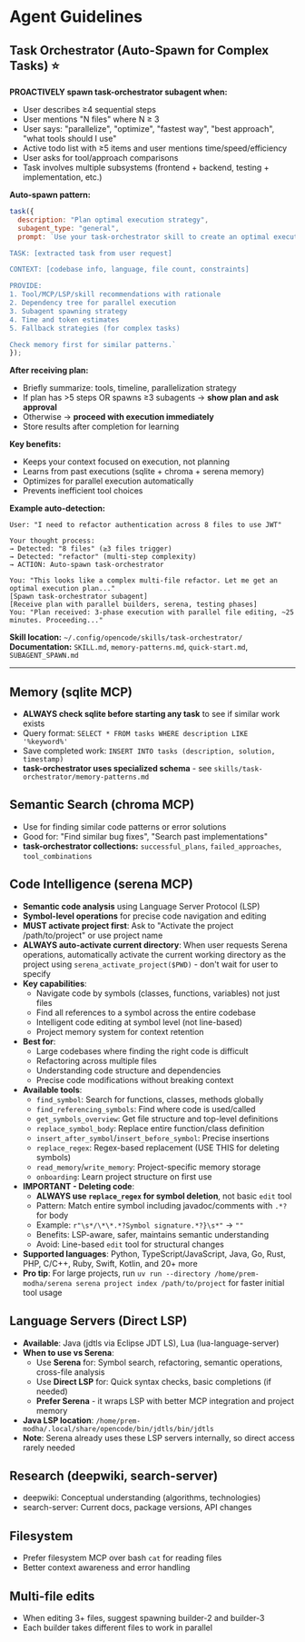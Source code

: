 # Agent Guidelines

## Task Orchestrator (Auto-Spawn for Complex Tasks) ⭐

**PROACTIVELY spawn task-orchestrator subagent when:**
- User describes ≥4 sequential steps
- User mentions "N files" where N ≥ 3
- User says: "parallelize", "optimize", "fastest way", "best approach", "what tools should I use"
- Active todo list with ≥5 items and user mentions time/speed/efficiency
- User asks for tool/approach comparisons
- Task involves multiple subsystems (frontend + backend, testing + implementation, etc.)

**Auto-spawn pattern:**
```javascript
task({
  description: "Plan optimal execution strategy",
  subagent_type: "general",
  prompt: `Use your task-orchestrator skill to create an optimal execution plan.

TASK: [extracted task from user request]

CONTEXT: [codebase info, language, file count, constraints]

PROVIDE:
1. Tool/MCP/LSP/skill recommendations with rationale
2. Dependency tree for parallel execution
3. Subagent spawning strategy
4. Time and token estimates
5. Fallback strategies (for complex tasks)

Check memory first for similar patterns.`
});
```

**After receiving plan:**
- Briefly summarize: tools, timeline, parallelization strategy
- If plan has >5 steps OR spawns ≥3 subagents → **show plan and ask approval**
- Otherwise → **proceed with execution immediately**
- Store results after completion for learning

**Key benefits:**
- Keeps your context focused on execution, not planning
- Learns from past executions (sqlite + chroma + serena memory)
- Optimizes for parallel execution automatically
- Prevents inefficient tool choices

**Example auto-detection:**
```
User: "I need to refactor authentication across 8 files to use JWT"

Your thought process:
→ Detected: "8 files" (≥3 files trigger)
→ Detected: "refactor" (multi-step complexity)
→ ACTION: Auto-spawn task-orchestrator

You: "This looks like a complex multi-file refactor. Let me get an optimal execution plan..."
[Spawn task-orchestrator subagent]
[Receive plan with parallel builders, serena, testing phases]
You: "Plan received: 3-phase execution with parallel file editing, ~25 minutes. Proceeding..."
```

**Skill location:** `~/.config/opencode/skills/task-orchestrator/`
**Documentation:** `SKILL.md`, `memory-patterns.md`, `quick-start.md`, `SUBAGENT_SPAWN.md`

---

## Memory (sqlite MCP)
- **ALWAYS check sqlite before starting any task** to see if similar work exists
- Query format: `SELECT * FROM tasks WHERE description LIKE '%keyword%'`
- Save completed work: `INSERT INTO tasks (description, solution, timestamp)`
- **task-orchestrator uses specialized schema** - see `skills/task-orchestrator/memory-patterns.md`

## Semantic Search (chroma MCP)
- Use for finding similar code patterns or error solutions
- Good for: "Find similar bug fixes", "Search past implementations"
- **task-orchestrator collections:** `successful_plans`, `failed_approaches`, `tool_combinations`

## Code Intelligence (serena MCP)
- **Semantic code analysis** using Language Server Protocol (LSP)
- **Symbol-level operations** for precise code navigation and editing
- **MUST activate project first**: Ask to "Activate the project /path/to/project" or use project name
- **ALWAYS auto-activate current directory**: When user requests Serena operations, automatically activate the current working directory as the project using `serena_activate_project($PWD)` - don't wait for user to specify
- **Key capabilities**:
  - Navigate code by symbols (classes, functions, variables) not just files
  - Find all references to a symbol across the entire codebase
  - Intelligent code editing at symbol level (not line-based)
  - Project memory system for context retention
- **Best for**:
  - Large codebases where finding the right code is difficult
  - Refactoring across multiple files
  - Understanding code structure and dependencies
  - Precise code modifications without breaking context
- **Available tools**:
  - `find_symbol`: Search for functions, classes, methods globally
  - `find_referencing_symbols`: Find where code is used/called
  - `get_symbols_overview`: Get file structure and top-level definitions
  - `replace_symbol_body`: Replace entire function/class definition
  - `insert_after_symbol`/`insert_before_symbol`: Precise insertions
  - `replace_regex`: Regex-based replacement (USE THIS for deleting symbols)
  - `read_memory`/`write_memory`: Project-specific memory storage
  - `onboarding`: Learn project structure on first use
- **IMPORTANT - Deleting code**:
  - **ALWAYS use `replace_regex` for symbol deletion**, not basic `edit` tool
  - Pattern: Match entire symbol including javadoc/comments with `.*?` for body
  - Example: `r"\s*/\*\*.*?Symbol signature.*?}\s*"` → `""`
  - Benefits: LSP-aware, safer, maintains semantic understanding
  - Avoid: Line-based `edit` tool for structural changes
- **Supported languages**: Python, TypeScript/JavaScript, Java, Go, Rust, PHP, C/C++, Ruby, Swift, Kotlin, and 20+ more
- **Pro tip**: For large projects, run `uv run --directory /home/prem-modha/serena serena project index /path/to/project` for faster initial tool usage

## Language Servers (Direct LSP)
- **Available**: Java (jdtls via Eclipse JDT LS), Lua (lua-language-server)
- **When to use vs Serena**:
  - Use **Serena** for: Symbol search, refactoring, semantic operations, cross-file analysis
  - Use **Direct LSP** for: Quick syntax checks, basic completions (if needed)
  - **Prefer Serena** - it wraps LSP with better MCP integration and project memory
- **Java LSP location**: `/home/prem-modha/.local/share/opencode/bin/jdtls/bin/jdtls`
- **Note**: Serena already uses these LSP servers internally, so direct access rarely needed

## Research (deepwiki, search-server)
- deepwiki: Conceptual understanding (algorithms, technologies)
- search-server: Current docs, package versions, API changes

## Filesystem
- Prefer filesystem MCP over bash `cat` for reading files
- Better context awareness and error handling

## Multi-file edits
- When editing 3+ files, suggest spawning builder-2 and builder-3
- Each builder takes different files to work in parallel
